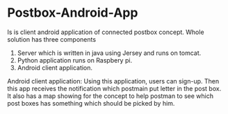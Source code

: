 # Postbox-Android-App
Is is client android application of connected postbox concept.
Whole solution has three components
1. Server which is written in java using Jersey and runs on tomcat.
2. Python application runs on Raspbery pi.
3. Android client application.

Android client application:
Using this application, users can sign-up.
Then this app receives the notification which postmain put letter in the post box.
It also has a map showing for the concept to help postman to see which post boxes has something which should be picked by him.
 
